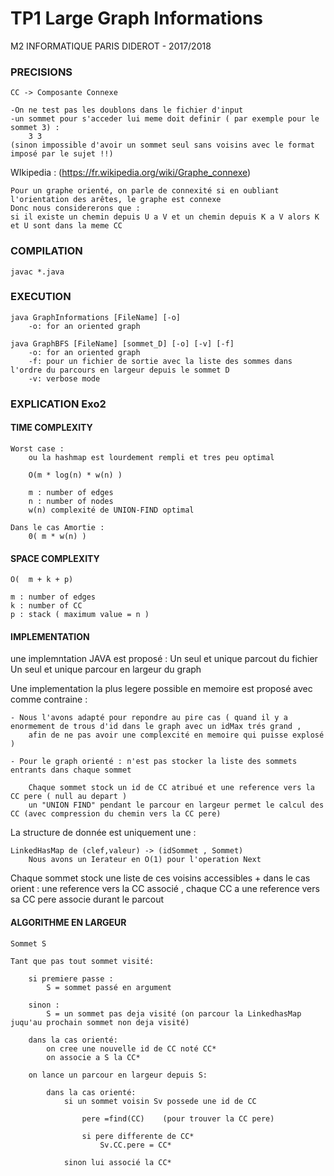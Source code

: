 # TP1 Large Graph Informations

M2 INFORMATIQUE PARIS DIDEROT - 2017/2018

### PRECISIONS

	CC -> Composante Connexe

	-On ne test pas les doublons dans le fichier d'input
	-un sommet pour s'acceder lui meme doit definir ( par exemple pour le sommet 3) :
		3 3
	(sinon impossible d'avoir un sommet seul sans voisins avec le format imposé par le sujet !!)

WIkipedia : (https://fr.wikipedia.org/wiki/Graphe_connexe)

	Pour un graphe orienté, on parle de connexité si en oubliant l'orientation des arêtes, le graphe est connexe
	Donc nous considererons que :
	si il existe un chemin depuis U a V et un chemin depuis K a V alors K et U sont dans la meme CC



### COMPILATION

	javac *.java


### EXECUTION

	java GraphInformations [FileName] [-o]
		-o: for an oriented graph

	java GraphBFS [FileName] [sommet_D] [-o] [-v] [-f]
		-o: for an oriented graph
		-f: pour un fichier de sortie avec la liste des sommes dans l'ordre du parcours en largeur depuis le sommet D
		-v: verbose mode



### EXPLICATION Exo2



#### TIME COMPLEXITY

	Worst case :
		ou la hashmap est lourdement rempli et tres peu optimal

		O(m * log(n) * w(n) ) 

	  	m : number of edges
	  	n : number of nodes
	  	w(n) complexité de UNION-FIND optimal
	 
	Dans le cas Amortie :
		0( m * w(n) )



#### SPACE COMPLEXITY


	O(  m + k + p)
	
	m : number of edges
	k : number of CC
	p : stack ( maximum value = n )




#### IMPLEMENTATION

une implemntation JAVA est proposé :
	Un seul et unique parcout du fichier 
	Un seul et unique parcour en largeur du graph

Une implementation la plus legere possible en memoire est proposé avec comme contraine :

	- Nous l'avons adapté pour repondre au pire cas ( quand il y a enormement de trous d'id dans le graph avec un idMax trés grand ,
		afin de ne pas avoir une complexcité en memoire qui puisse explosé )

	- Pour le graph orienté : n'est pas stocker la liste des sommets entrants dans chaque sommet

		Chaque sommet stock un id de CC atribué et une reference vers la CC pere ( null au depart )
		un "UNION FIND" pendant le parcour en largeur permet le calcul des CC (avec compression du chemin vers la CC pere)


La structure de donnée est uniquement une :

	LinkedHasMap de (clef,valeur) -> (idSommet , Sommet)
		Nous avons un Ierateur en O(1) pour l'operation Next


Chaque sommet stock une liste de ces voisins accessibles 
		+ dans le cas orient :
			 une reference vers la CC associé , chaque CC a une reference vers sa CC pere associe durant le parcout



#### ALGORITHME EN LARGEUR


	Sommet S

	Tant que pas tout sommet visité:

		si premiere passe :
			S = sommet passé en argument

		sinon :
			S = un sommet pas deja visité (on parcour la LinkedhasMap juqu'au prochain sommet non deja visité)

		dans la cas orienté:
			on cree une nouvelle id de CC noté CC*
			on associe a S la CC*

		on lance un parcour en largeur depuis S:

			dans la cas orienté:
				si un sommet voisin Sv possede une id de CC
					
					pere =find(CC)    (pour trouver la CC pere)
					
					si pere differente de CC*
						Sv.CC.pere = CC*

				sinon lui associé la CC*
